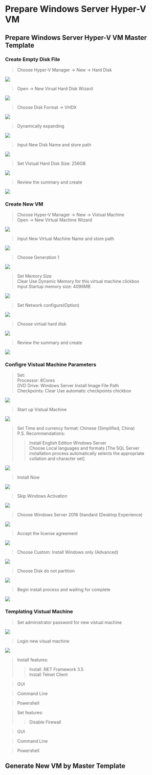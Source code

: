 # Prepare Windows Server Hyper-V VM
## Prepare Windows Server Hyper-V VM Master Template
### Create Empty Disk File
> Choose Hyper-V Manager -> New -> Hard Disk

![](./pictures/prepare-windows-vm-master-template-01.png)
> Open -> New Virual Hard Disk Wizard

![](./pictures/prepare-windows-vm-master-template-02.png)
> Choose Disk Format -> VHDX

![](./pictures/prepare-windows-vm-master-template-03.png)
> Dynamically expanding

![](./pictures/prepare-windows-vm-master-template-04.png)
> Input New Disk Name and store path

![](./pictures/prepare-windows-vm-master-template-05.png)
> Set Vistual Hard Disk Size: 256GB

![](./pictures/prepare-windows-vm-master-template-06.png)
> Review the summary and create

![](./pictures/prepare-windows-vm-master-template-07.png)
### Create New VM
> Choose Hyper-V Manager -> New -> Vistual Machine<br/>
Open -> New Virtual Machine Wizard

![](./pictures/prepare-windows-vm-master-template-08.png)
> Input New Virtual Machine Name and store path

![](./pictures/prepare-windows-vm-master-template-09.png)
> Choose Generation 1

![](./pictures/prepare-windows-vm-master-template-10.png)
> Set Memory Size<br/>
Clear Use Dynamic Memory for this virtual machine clickbox<br/>
Input Startup memory size: 4096MB

![](./pictures/prepare-windows-vm-master-template-11.png)
> Set Network configure(Option)

![](./pictures/prepare-windows-vm-master-template-12.png)
> Choose virtual hard disk

![](./pictures/prepare-windows-vm-master-template-13.png)
> Review the summary and create

![](./pictures/prepare-windows-vm-master-template-14.png)
### Configre Vistual Machine Parameters
> Set:<br/>
Processor: 8Cores<br/>
DVD Drive: Windows Server Install Image File Path<br/>
Checkpoints: Clear Use automatic checkpoints chickbox

![](./pictures/prepare-windows-vm-master-template-15.png)
> Start up Vistual Machine

![](./pictures/prepare-windows-vm-master-template-16.png)
> Set Time and currency format: Chinese (Simplified, China)<br/>
P.S. Recommendations:
>> Install English Edition Windows Server<br/>
>> Choose Local languages and formats [The SQL Server installation process automatically selects the appropriate collation and character set]

![](./pictures/prepare-windows-vm-master-template-17.png)
> Install Now

![](./pictures/prepare-windows-vm-master-template-18.png)
> Skip Windows Activation

![](./pictures/prepare-windows-vm-master-template-19.png)
> Choose Windows Server 2016 Standard (Desktop Experience)

![](./pictures/prepare-windows-vm-master-template-20.png)
> Accept the license agreement

![](./pictures/prepare-windows-vm-master-template-21.png)
> Choose Custom: Install Windows only (Advanced)

![](./pictures/prepare-windows-vm-master-template-22.png)
> Choose Disk do not partition

![](./pictures/prepare-windows-vm-master-template-23.png)
> Begin install process and waiting for complete

![](./pictures/prepare-windows-vm-master-template-24.png)
### Templating Vistual Machine
> Set administrator password for new vistual machine

![](./pictures/prepare-windows-vm-master-template-25.png)
> Login new visual machine

![](./pictures/prepare-windows-vm-master-template-26.png)
> Install features:
>> Install .NET Framework 3.5<br/>
>> Install Telnet Client

> GUI

> Command Line

> Powershell

> Set features:
>> Disable Firewall

> GUI

> Command Line

> Powershell

## Generate New VM by Master Template